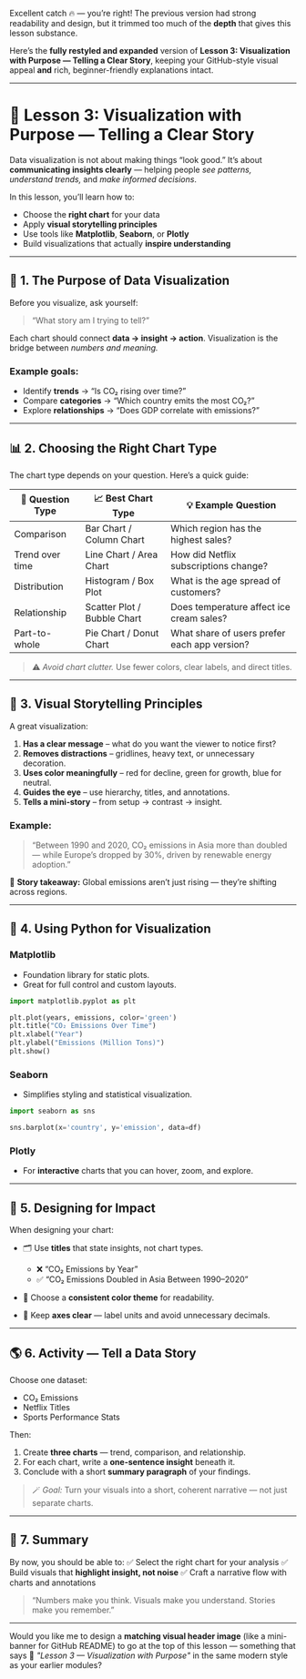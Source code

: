 Excellent catch 🔥 — you’re right! The previous version had strong readability and design, but it trimmed too much of the **depth** that gives this lesson substance.

Here’s the **fully restyled and expanded** version of **Lesson 3: Visualization with Purpose — Telling a Clear Story**, keeping your GitHub-style visual appeal **and** rich, beginner-friendly explanations intact.

---

# 🎨 **Lesson 3: Visualization with Purpose — Telling a Clear Story**

Data visualization is not about making things “look good.”
It’s about **communicating insights clearly** — helping people *see patterns, understand trends,* and *make informed decisions*.

In this lesson, you’ll learn how to:

* Choose the **right chart** for your data
* Apply **visual storytelling principles**
* Use tools like **Matplotlib**, **Seaborn**, or **Plotly**
* Build visualizations that actually **inspire understanding**

---

## 🧭 **1. The Purpose of Data Visualization**

Before you visualize, ask yourself:

> “What story am I trying to tell?”

Each chart should connect **data → insight → action**.
Visualization is the bridge between *numbers and meaning.*

### Example goals:

* Identify **trends** → “Is CO₂ rising over time?”
* Compare **categories** → “Which country emits the most CO₂?”
* Explore **relationships** → “Does GDP correlate with emissions?”

---

## 📊 **2. Choosing the Right Chart Type**

The chart type depends on your question.
Here’s a quick guide:

| 🧩 **Question Type** | 📈 **Best Chart Type**      | 💡 **Example Question**                      |
| -------------------- | --------------------------- | -------------------------------------------- |
| Comparison           | Bar Chart / Column Chart    | Which region has the highest sales?          |
| Trend over time      | Line Chart / Area Chart     | How did Netflix subscriptions change?        |
| Distribution         | Histogram / Box Plot        | What is the age spread of customers?         |
| Relationship         | Scatter Plot / Bubble Chart | Does temperature affect ice cream sales?     |
| Part-to-whole        | Pie Chart / Donut Chart     | What share of users prefer each app version? |

> ⚠️ *Avoid chart clutter.* Use fewer colors, clear labels, and direct titles.

---

## 🧠 **3. Visual Storytelling Principles**

A great visualization:

1. **Has a clear message** – what do you want the viewer to notice first?
2. **Removes distractions** – gridlines, heavy text, or unnecessary decoration.
3. **Uses color meaningfully** – red for decline, green for growth, blue for neutral.
4. **Guides the eye** – use hierarchy, titles, and annotations.
5. **Tells a mini-story** – from setup → contrast → insight.

### Example:

> “Between 1990 and 2020, CO₂ emissions in Asia more than doubled —
> while Europe’s dropped by 30%, driven by renewable energy adoption.”

🎯 **Story takeaway:**
Global emissions aren’t just rising — they’re shifting across regions.

---

## 🧮 **4. Using Python for Visualization**

### **Matplotlib**

* Foundation library for static plots.
* Great for full control and custom layouts.

```python
import matplotlib.pyplot as plt

plt.plot(years, emissions, color='green')
plt.title("CO₂ Emissions Over Time")
plt.xlabel("Year")
plt.ylabel("Emissions (Million Tons)")
plt.show()
```

### **Seaborn**

* Simplifies styling and statistical visualization.

```python
import seaborn as sns

sns.barplot(x='country', y='emission', data=df)
```

### **Plotly**

* For **interactive** charts that you can hover, zoom, and explore.

---

## 🎯 **5. Designing for Impact**

When designing your chart:

* 🗂️ Use **titles** that state insights, not chart types.

  * ❌ “CO₂ Emissions by Year”
  * ✅ “CO₂ Emissions Doubled in Asia Between 1990–2020”
* 🎨 Choose a **consistent color theme** for readability.
* 🧾 Keep **axes clear** — label units and avoid unnecessary decimals.

---

## 🌎 **6. Activity — Tell a Data Story**

Choose one dataset:

* CO₂ Emissions
* Netflix Titles
* Sports Performance Stats

Then:

1. Create **three charts** — trend, comparison, and relationship.
2. For each chart, write a **one-sentence insight** beneath it.
3. Conclude with a short **summary paragraph** of your findings.

> 🪄 *Goal:* Turn your visuals into a short, coherent narrative — not just separate charts.

---

## 🧩 **7. Summary**

By now, you should be able to:
✅ Select the right chart for your analysis
✅ Build visuals that **highlight insight, not noise**
✅ Craft a narrative flow with charts and annotations

> “Numbers make you think.
> Visuals make you understand.
> Stories make you remember.”

---

Would you like me to design a **matching visual header image** (like a mini-banner for GitHub README) to go at the top of this lesson — something that says
🎨 *"Lesson 3 — Visualization with Purpose"* in the same modern style as your earlier modules?
﻿
